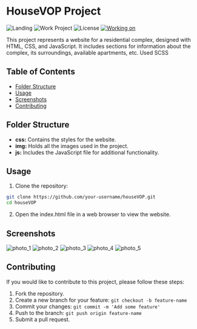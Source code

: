 # HouseVOP Project

![Landing](https://img.shields.io/badge/Landing-HouseVOP-brightgreen)
![Work Project](https://img.shields.io/badge/Project-Work-red)
![License](https://img.shields.io/badge/License-MIT-yellow)
[![Working on](https://img.shields.io/badge/Working_on-Chrome-informational?logo=google-chrome&logoColor=white)](https://head0223.github.io/houseVOP/)

This project represents a website for a residential complex, designed with HTML, CSS, and JavaScript. It includes sections for information about the complex, its surroundings, available apartments, etc. Used SCSS

## Table of Contents

-  [Folder Structure](#folder-structure)
-  [Usage](#usage)
-  [Screenshots](#screenshots)
-  [Contributing](#contributing)

## Folder Structure

-  **css:** Contains the styles for the website.
-  **img:** Holds all the images used in the project.
-  **js:** Includes the JavaScript file for additional functionality.

## Usage

1. Clone the repository:

```bash
git clone https://github.com/your-username/houseVOP.git
cd houseVOP
```

2. Open the index.html file in a web browser to view the website.

## Screenshots

![photo_1](https://github.com/HEAD0223/houseVOP/assets/43917535/138e47b4-bd50-4a5f-9427-3b2ef4dff964)
![photo_2](https://github.com/HEAD0223/houseVOP/assets/43917535/5f03e38d-86e7-4d43-826b-a5ccb4496002)
![photo_3](https://github.com/HEAD0223/houseVOP/assets/43917535/90b5ceeb-273b-4e4f-a2e8-36cd33557d04)
![photo_4](https://github.com/HEAD0223/houseVOP/assets/43917535/be4cf25c-dc5c-4736-bdf1-877f7991087d)
![photo_5](https://github.com/HEAD0223/houseVOP/assets/43917535/6fac8771-6123-402d-a7ad-6d3dc87041b5)

## Contributing

If you would like to contribute to this project, please follow these steps:

1. Fork the repository.
2. Create a new branch for your feature: `git checkout -b feature-name`
3. Commit your changes: `git commit -m 'Add some feature'`
4. Push to the branch: `git push origin feature-name`
5. Submit a pull request.
